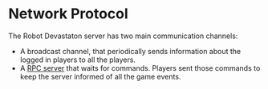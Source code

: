 # Network Protocol

The Robot Devastaton server has two main communication channels:

* A broadcast channel, that periodically sends information about the logged in players to all the players.
* A [RPC server](https://en.wikipedia.org/wiki/Remote_procedure_call) that waits for commands. Players sent those commands to keep the server informed of all the game events.